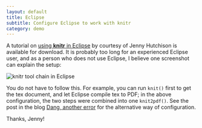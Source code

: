 ```yaml
---
layout: default
title: Eclipse
subtitle: Configure Eclipse to work with knitr
category: demo
---
```


A tutorial on [using **knitr** in Eclipse](https://bitbucket.org/stat/knitr/downloads/knitr-eclipse.pdf) by courtesy of Jenny Hutchison is available for download. It is probably too long for an experienced Eclipse user, and as a person who does not use Eclipse, I believe one screenshot can explain the setup:

![knitr tool chain in Eclipse](http://i.imgur.com/00ub1.png)

You do not have to follow this. For example, you can run `knit()` first to get the tex document, and let Eclipse compile tex to PDF; in the above configuration, the two steps were combined into one `knit2pdf()`. See the post in the blog [Dang, another error](http://danganothererror.wordpress.com/2012/04/13/getting-knitr-to-work-with-statet/) for the alternative way of configuration.

Thanks, Jenny!

